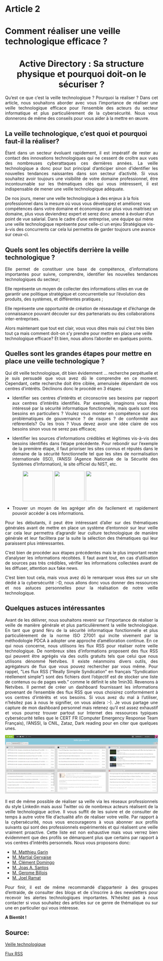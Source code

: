 # Article 2
# Comment réaliser une veille technologique efficace ?

<div align="center">

<h1><strong>Active Directory : Sa structure physique et pourquoi doit-on le sécuriser ?</strong></h1>

</div>
<p align="justify">
Qu’est ce que c’est la veille technologique ? Pourquoi la réaliser ? Dans cet article, nous souhaitons aborder avec vous l’importance de réaliser une veille technologique efficace pour l’ensemble des acteurs du secteur informatique et plus particulièrement de la cybersécurité. Nous vous donnerons de même des conseils pour vous aider à la mettre en œuvre. 
</p>

## La veille technologique, c’est quoi et pourquoi faut-il la réaliser? 

<p align="justify">
Étant dans un secteur évoluant rapidement, il est impératif de rester au contact des innovations technologiques qui ne cessent de croître aux vues des nombreuses cyberattaques ces dernières années. La veille technologique a donc pour but principal d’anticiper sinon d’identifier les nouvelles tendances naissantes dans son secteur d’activité. Si vous souhaitez avoir toujours une visibilité de votre domaine professionnel, être incontournable sur les thématiques clés qui vous intéressent, il est indispensable de mener une veille technologique adéquate.

De nos jours, mener une veille technologique à des enjeux à la fois professionnel dans la mesure où vous vous développez et améliorez vos compétences dans votre domaine et économique car plus vous maitrisez un domaine, plus vous deviendrez expert et serez donc amené à évoluer d’un point de vue salarial. Dans le cadre d’une entreprise, une équipe qui mène une veille technologique représente pour celle-ci un enjeu Stratégique vis-à-vis des concurrents car cela lui permettra de garder toujours une avance sur ceux-ci.
</p>

## Quels sont les objectifs derrière la veille technologique ?

<p align="justify">
Elle permet de constituer une base de compétence, d’informations importantes pour suivre, comprendre, identifier les nouvelles tendances technologiques du secteur;

Elle représente un moyen de collecter des informations utiles en vue de garantir une politique stratégique et concurrentielle sur l’évolution des produits, des  systèmes, et différentes  pratiques  ;

Elle représente une opportunité de création de réseautage et d’échange de connaissance pouvant découler sur des partenariats ou des collaborations inter-entreprises.

Alors maintenant que tout est clair, vous vous dites mais oui c’est très bien tout ça mais comment doit-on s'y prendre pour mettre en place une veille technologique efficace?  Et bien, nous allons l’aborder en quelques points.
</p>

## Quelles sont les grandes étapes pour mettre en place une veille technologique ?

<p align="justify">
Qui dit veille technologique, dit bien évidemment … recherche perpétuelle et je suis persuadé que vous avez dû le comprendre en ce moment. Cependant, cette recherche doit être ciblée, amenuisée dépendant de vos centres d’intérêts. Déclinons donc le procédé en 3 étapes:</p>

- <p align="justify"> Identifier ses centres d’intérêts et circonscrire ses besoins par rapport aux centres d’intérêts identifiés. Par exemple, imaginons vous êtes intéressé par la sécurité informatique fonctionnelle, mais quels sont vos besoins en particuliers ? Voulez vous monter en compétence sur des problématiques de gouvernance ? de risques ? de conformité aux référentiels? Ou les trois ? Vous devez avoir une idée claire de vos besoins sinon vous ne serez pas efficace;

- <p align="justify">Identifier les sources d’informations crédibles et légitimes vis-à-vis des besoins identifiés dans l’étape précédente. Pour rebondir sur l’exemple de la première étape, il faut prioriser les sites connus et réputés dans le domaine de la sécurité fonctionnelle tel que les sites de normalisation internationale (ISO), l’ANSSI (Agence Nationale de la Sécurité des Systèmes d’Information), le site officiel du NIST, etc.

<p align="center">
<img src="https://upload.wikimedia.org/wikipedia/fr/thumb/d/d9/ANSSI_Logo.svg/1200px-ANSSI_Logo.svg.png" width="100" height="100" align="center">  <img src="https://upload.wikimedia.org/wikipedia/commons/thumb/e/e3/ISO_Logo_%28Red_square%29.svg/1200px-ISO_Logo_%28Red_square%29.svg.png" width="100" height="100" align="center">  <img src="https://www.synetis.com/wp-content/uploads/2015/04/NIST_Logo.jpg" width="180" height="100" align="center">
</p>

- <p align="justify">Trouver un moyen de les agréger afin de facilement et rapidement pouvoir accéder à ces informations.

<p align="justify">
Pour les débutants, il peut être intéressant d’aller sur des thématiques générales avant de mettre en place un système d’entonnoir sur leur veille car cela leur permettra d’agrandir leur culture technologique de manière générale et leur facilitera par la suite la sélection des thématiques qui leur paraissent plus intéressantes.</p>

<p align="justify">
C’est bien de procéder aux étapes précédentes mais le plus important reste d’analyser les informations récoltées. Il faut avant tout, en cas d’utilisation de sources pas très crédibles, vérifier les informations collectées avant de les diffuser, attention aux fake news.</p>

<p align="justify">
C’est bien tout cela, mais vous avez dû le remarquer vous êtes sur un site dédié à la cybersécurité :-D, nous allons donc vous donner des ressources et nos astuces personnelles pour la réalisation de notre veille technologique.
</p>

## Quelques astuces intéressantes

<p align="justify">
Avant de les délivrer, nous souhaitons revenir sur l’importance de réaliser la veille de manière générale et plus particulièrement la veille technologique. En tant que grand féru de la sécurité informatique fonctionnelle et plus particulièrement de la norme ISO 27001 qui incite vivement par la méthodologie PDCA à adopter une approche d’amélioration continue. 
En ce qui nous concerne, nous utilisons les flux RSS pour réaliser notre veille technologique. De nombreux sites d’informations proposent des flux RSS qui peuvent être agrégés via des outils gratuits tels que celui que nous utilisons dénommé Netvibes. Il existe néanmoins divers outils, des agrégateurs de flux que vous pouvez rechercher par vous même.
Pour rappel, "Les flux RSS (“Really Simple Syndication” en français “Syndication réellement simple”) sont des fichiers dont l’objectif est de stocker une liste de contenus ou de pages web.” comme le définit le site 1min30. 
Revenons à Netvibes. Il permet de créer un dashboard fournissant les informations provenant de l’ensemble des flux RSS que vous choisirez conformément à vos centres d’intérêts et vos besoins. Si vous avez du mal à l’utiliser, n’hésitez pas à nous le signifier, on vous aidera :-).
Je vous partage une capture de mon dashboard personnel mais retenez qu’il est assez exhaustif et vous pourrez trouver partout sur Internet des ressources typiques cybersécurité telles que le CERT FR (Computer Emergency Response Team Français), l’ANSSI, la CNIL, Zataz, Dark reading pour en citer que quelques unes.
</p>

![Netvibes](Netvibes.png)

<p align="justify">
Il est de même possible de réaliser sa veille via les réseaux professionnels du style Linkedin mais aussi Twitter  où de nombreux acteurs réalisent de la veille technologique active. Il vous suffit de les suivre et de consulter de temps à autre votre file d’actualité afin de réaliser votre veille.
Par rapport à la cybersécurité, nous vous encourageons à vous abonner aux profils suivants qui sont des professionnels expérimentés et qui réalisent une veille vraiment proactive. 
Cette liste est non exhaustive mais vous verrez bien évidemment que des profils se démarquent plus que certains par rapport à vos centres d’intérêts personnels. Nous vous proposons donc:
</p>

- [M. Matthieu Garin](https://www.linkedin.com/in/matthieu-garin-3336481?miniProfileUrn=urn%3Ali%3Afs_miniProfile%3AACoAAABF09cBV8SxQpfKMC_4DtEfRLTp7_RH7H8&lipi=urn%3Ali%3Apage%3Ad_flagship3_search_srp_all%3ByYCbm%2BfuQFSaZqA%2Bg2Pj8g%3D%3D)
- [M. Martial Gervaise](https://www.linkedin.com/in/martial-gervaise-840737a4?miniProfileUrn=urn%3Ali%3Afs_miniProfile%3AACoAABYtevAB0Cg1QIPQABUfuRtg2UtqG8-22dE&lipi=urn%3Ali%3Apage%3Ad_flagship3_search_srp_all%3BMknthnoNRa%2B3O%2Fk%2BaO0y6Q%3D%3D)
- [M. Clément Domingo](https://www.linkedin.com/in/clementdomingo?miniProfileUrn=urn%3Ali%3Afs_miniProfile%3AACoAAA0NTOMBxL1sCPJQBFt6pgwlBEeL-ADVvr8&lipi=urn%3Ali%3Apage%3Ad_flagship3_search_srp_all%3B%2BK%2Fl3hfBTpOloC8kt9dEJg%3D%3D)
- [M. Joas A. Santos](https://www.linkedin.com/in/joas-antonio-dos-santos?miniProfileUrn=urn%3Ali%3Afs_miniProfile%3AACoAACQUGCUBpvQerFv0ut2s0MSLX9IwuKJJrbU&lipi=urn%3Ali%3Apage%3Ad_flagship3_search_srp_all%3BJcPAARBOTNK9NVXquj14lQ%3D%3D)
- [M. Gerome Billois](https://www.linkedin.com/in/gbillois?miniProfileUrn=urn%3Ali%3Afs_miniProfile%3AACoAAABcou4BCFV4rXmezf7l3raMTguOTst_wVA&lipi=urn%3Ali%3Apage%3Ad_flagship3_search_srp_all%3BQ7UONuyQSVuUlwD1WOluag%3D%3D)
- [M. Joel Ramat](https://www.linkedin.com/in/joelramat?miniProfileUrn=urn%3Ali%3Afs_miniProfile%3AACoAAAFmAvkBBk3oQLkRVllWpfKghF3z0XOohhM&lipi=urn%3Ali%3Apage%3Ad_flagship3_search_srp_people%3BYkELqH2JREqX36NURbdNsA%3D%3D)

<p align="justify">
Pour finir, il est de même recommandé d’appartenir à des groupes d’entraide, de consulter des blogs et de s’inscrire à des newsletters pour recevoir les alertes technologiques importantes. 
N’hésitez pas à nous contacter si vous souhaitez des articles sur ce genre de thématique ou sur une en particulier qui vous intéresse.
</p>

**A Bientôt !**

## Source:
[Veille technologique](https://www.kbcrawl.com/fr/intelligence-economique/veille-innovation/veille-technologique-reponse-aux-enjeux-dinnovation/#:~:text=La%20veille%20technologique%2C%20c'est,d%C3%A9velopper%20et%20exploiter%20des%20inventions.)

[Flux RSS](https://www.1min30.com/dictionnaire-du-web/flux-rss)

